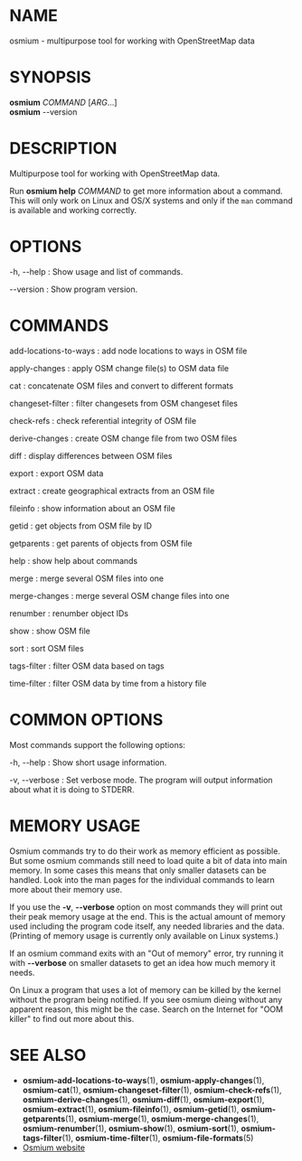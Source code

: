 
# NAME
osmium - multipurpose tool for working with OpenStreetMap data


# SYNOPSIS

**osmium** *COMMAND* \[*ARG*...\]\
**osmium** \--version


# DESCRIPTION

Multipurpose tool for working with OpenStreetMap data.

Run **osmium help** *COMMAND* to get more information about a command. This
will only work on Linux and OS/X systems and only if the `man` command is
available and working correctly.


# OPTIONS

-h, \--help
:   Show usage and list of commands.

\--version
:   Show program version.


# COMMANDS

add-locations-to-ways
:   add node locations to ways in OSM file

apply-changes
:   apply OSM change file(s) to OSM data file

cat
:   concatenate OSM files and convert to different formats

changeset-filter
:   filter changesets from OSM changeset files

check-refs
:   check referential integrity of OSM file

derive-changes
:   create OSM change file from two OSM files

diff
:   display differences between OSM files

export
:   export OSM data

extract
:   create geographical extracts from an OSM file

fileinfo
:   show information about an OSM file

getid
:   get objects from OSM file by ID

getparents
:   get parents of objects from OSM file

help
:   show help about commands

merge
:   merge several OSM files into one

merge-changes
:   merge several OSM change files into one

renumber
:   renumber object IDs

show
:   show OSM file

sort
:   sort OSM files

tags-filter
:   filter OSM data based on tags

time-filter
:   filter OSM data by time from a history file


# COMMON OPTIONS

Most commands support the following options:

-h, \--help
:   Show short usage information.

-v, \--verbose
:   Set verbose mode. The program will output information about what it is
    doing to STDERR.


# MEMORY USAGE

Osmium commands try to do their work as memory efficient as possible. But some
osmium commands still need to load quite a bit of data into main memory. In
some cases this means that only smaller datasets can be handled. Look into the
man pages for the individual commands to learn more about their memory use.

If you use the **-v**, **\--verbose** option on most commands they will print
out their peak memory usage at the end. This is the actual amount of memory
used including the program code itself, any needed libraries and the data.
(Printing of memory usage is currently only available on Linux systems.)

If an osmium command exits with an "Out of memory" error, try running it with
**\--verbose** on smaller datasets to get an idea how much memory it needs.

On Linux a program that uses a lot of memory can be killed by the kernel
without the program being notified. If you see osmium dieing without any
apparent reason, this might be the case. Search on the Internet for "OOM
killer" to find out more about this.


# SEE ALSO

* **osmium-add-locations-to-ways**(1),
  **osmium-apply-changes**(1),
  **osmium-cat**(1),
  **osmium-changeset-filter**(1),
  **osmium-check-refs**(1),
  **osmium-derive-changes**(1),
  **osmium-diff**(1),
  **osmium-export**(1),
  **osmium-extract**(1),
  **osmium-fileinfo**(1),
  **osmium-getid**(1),
  **osmium-getparents**(1),
  **osmium-merge**(1),
  **osmium-merge-changes**(1),
  **osmium-renumber**(1),
  **osmium-show**(1),
  **osmium-sort**(1),
  **osmium-tags-filter**(1),
  **osmium-time-filter**(1),
  **osmium-file-formats**(5)
* [Osmium website](https://osmcode.org/osmium-tool/)

